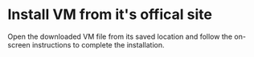 # Install VM from it's offical site 

Open the downloaded VM file from its saved location and follow the on-screen instructions to complete the installation.
